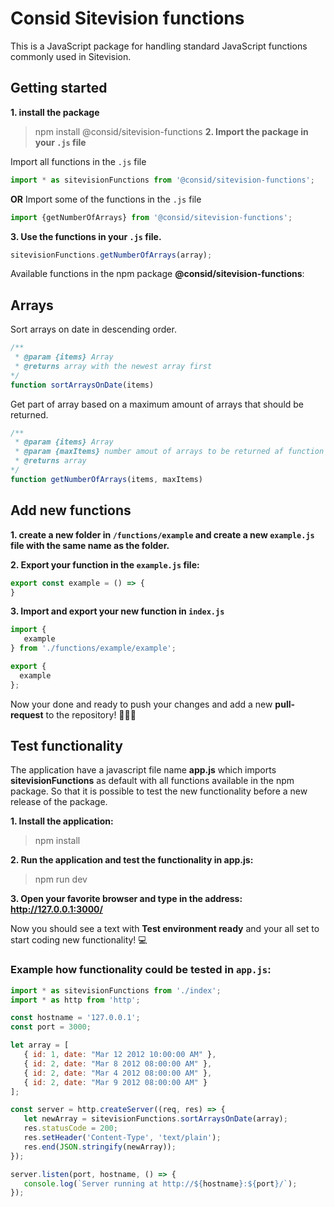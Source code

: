 # Consid Sitevision functions
This is a JavaScript package for handling standard JavaScript functions commonly used in Sitevision. 

## Getting started

**1. install the package**
> npm install @consid/sitevision-functions
**2. Import the package in your ```.js``` file**

Import all functions in the ```.js``` file
```js
import * as sitevisionFunctions from '@consid/sitevision-functions';
```
**OR** 
Import some of the functions in the ```.js``` file
```js
import {getNumberOfArrays} from '@consid/sitevision-functions';
```
**3. Use the functions in your ```.js``` file.**
```js
sitevisionFunctions.getNumberOfArrays(array);
```

Available functions in the npm package **@consid/sitevision-functions**:
## Arrays

Sort arrays on date in descending order. 
```js
/**
 * @param {items} Array
 * @returns array with the newest array first
*/
function sortArraysOnDate(items)
```

Get part of array based on a maximum amount of arrays that should be returned.
```js
/**
 * @param {items} Array
 * @param {maxItems} number amout of arrays to be returned af function execution
 * @returns array 
*/
function getNumberOfArrays(items, maxItems)
```

## Add new functions

**1. create a new folder in ```/functions/example``` and create a new ```example.js``` file with the same name as the folder.**

**2. Export your function in the ```example.js``` file:**

```js
export const example = () => {
}
```
**3. Import and export your new function in ```index.js```**

```js
import {
   example
} from './functions/example/example';

export {
  example
};
```

Now your done and ready to push your changes and add a new **pull-request** to the repository! 🎉🎉🎉
## Test functionality

The application have a javascript file name **app.js** which imports **sitevisionFunctions** as default with all functions available in the npm package. So that it is possible to test the new functionality before a new release of the package.

**1. Install the application:**
> npm install

**2. Run the application and test the functionality in **app.js**:**
> npm run dev

**3. Open your favorite browser and type in the address: http://127.0.0.1:3000/**

Now you should see a text with **Test environment ready** and your all set to start coding new functionality! 💻
### Example how functionality could be tested in  ```app.js```:
```js
import * as sitevisionFunctions from './index';
import * as http from 'http';

const hostname = '127.0.0.1';
const port = 3000;

let array = [
   { id: 1, date: "Mar 12 2012 10:00:00 AM" },
   { id: 2, date: "Mar 8 2012 08:00:00 AM" },
   { id: 2, date: "Mar 4 2012 08:00:00 AM" },
   { id: 2, date: "Mar 9 2012 08:00:00 AM" }
];

const server = http.createServer((req, res) => {
   let newArray = sitevisionFunctions.sortArraysOnDate(array);
   res.statusCode = 200;
   res.setHeader('Content-Type', 'text/plain');
   res.end(JSON.stringify(newArray));
});

server.listen(port, hostname, () => {
   console.log(`Server running at http://${hostname}:${port}/`);
});
```


